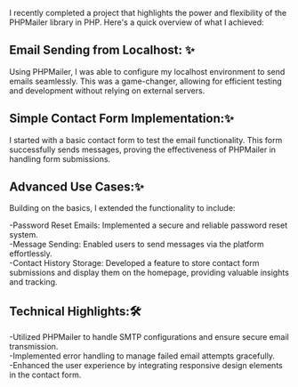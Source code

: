 
I recently completed a project that highlights the power and flexibility of the PHPMailer library in PHP. Here's a quick overview of what I achieved:

 ## Email Sending from Localhost: ✨
Using PHPMailer, I was able to configure my localhost environment to send emails seamlessly. This was a game-changer, allowing for efficient testing and development without relying on external servers.

 ## Simple Contact Form Implementation:✨
I started with a basic contact form to test the email functionality. This form successfully sends messages, proving the effectiveness of PHPMailer in handling form submissions.

 ## Advanced Use Cases:✨
Building on the basics, I extended the functionality to include:

-Password Reset Emails: Implemented a secure and reliable password reset system.
<br>
-Message Sending: Enabled users to send messages via the platform effortlessly.
<br>
-Contact History Storage: Developed a feature to store contact form submissions and display them on the homepage, providing valuable insights and tracking.
## Technical Highlights:🛠

-Utilized PHPMailer to handle SMTP configurations and ensure secure email transmission.
<br>
-Implemented error handling to manage failed email attempts gracefully.
<br>
-Enhanced the user experience by integrating responsive design elements in the contact form.
